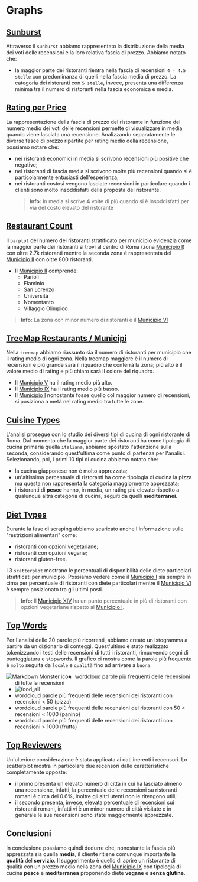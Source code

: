 # Graphs
## [Sunburst](https://matteofasulo.github.io/PyTripAdvisor/graphs/sunburst.html)
Attraverso il `sunburst` abbiamo rappresentato la distribuzione della media dei voti delle recensioni e la loro relativa fascia di prezzo. Abbiamo notato che:
* la maggior parte dei ristoranti rientra nella fascia di recensioni `4 - 4.5 stelle` con predominanza di quelli nella fascia media di prezzo. La categoria dei ristoranti con `5 stelle`, invece, presenta una differenza minima tra il numero di ristoranti nella fascia economica e media. 

## [Rating per Price](https://matteofasulo.github.io/PyTripAdvisor/graphs/avg_rating_per_price.html)
La rappresentazione della fascia di prezzo del ristorante in funzione del numero medio dei voti delle recensioni permette di visualizzare in media quando viene lasciata una recensione. Analizzando separatamente le diverse fasce di prezzo ripartite per rating medio della recensione, possiamo notare che:
* nei ristoranti economici in media si scrivono recensioni più positive che negative;
* nei ristoranti di fascia media si scrivono molte più recensioni quando si è particolarmente entusiasti dell'esperienza;
* nei ristoranti costosi vengono lasciate recensioni in particolare quando i clienti sono molto insoddisfatti della proposta del ristorante.
  > **Info:** In media si scrive **4** volte di più quando si è insoddisfatti per via del costo elevato del ristorante

## [Restaurant Count](https://matteofasulo.github.io/PyTripAdvisor/graphs/count_restaurants_by_municipio.html)
Il `barplot` del numero dei ristoranti stratificato per municipio evidenzia come la maggior parte dei ristoranti si trovi al centro di Roma (zona [Municipio I](https://it.wikipedia.org/wiki/Municipio_Roma_I)) con oltre 2.7k ristoranti mentre la seconda zona è rappresentata del [Municipio II](https://it.wikipedia.org/wiki/Municipio_Roma_II) con oltre 800 ristoranti.
* Il [Municipio II](https://it.wikipedia.org/wiki/Municipio_Roma_II) comprende:
  * Parioli
  * Flaminio
  * San Lorenzo
  * Università
  * Nomentanto
  * Villaggio Olimpico
> **Info:** La zona con minor numero di ristoranti è il [Municipio VI](https://it.wikipedia.org/wiki/Municipio_Roma_VI)

## [TreeMap Restaurants / Municipi](https://matteofasulo.github.io/PyTripAdvisor/graphs/treemap_municipi.html)
Nella `treemap` abbiamo riassunto sia il numero di ristoranti per municipio che il rating medio di ogni zona. Nella treemap maggiore è il numero di recensioni e più grande sarà il riquadro che conterrà la zona; più alto è il valore medio di rating e più chiaro sarà il colore del riquadro.
* Il [Municipio V](https://it.wikipedia.org/wiki/Municipio_Roma_V) ha il rating medio più alto.
* Il [Municipio IX](https://it.wikipedia.org/wiki/Municipio_Roma_IX) ha il rating medio più basso.
* Il [Municipio I](https://it.wikipedia.org/wiki/Municipio_Roma_I) nonostante fosse quello col maggior numero di recensioni, si posiziona a metà nel rating medio tra tutte le zone. 

## [Cuisine Types](https://matteofasulo.github.io/PyTripAdvisor/graphs/cuisine_types.html)
L'analisi prosegue con lo studio dei diversi tipi di cucina di ogni ristorante di Roma. Dal momento che la maggior parte dei ristoranti ha come tipologia di cucina primaria quella `italiana`, abbiamo spostato l'attenzione sulla seconda, considerando quest'ultima come punto di partenza per l'analisi. Selezionando, poi, i primi 10 tipi di cucina abbiamo notato che:
* la cucina giapponese non è molto apprezzata;
* un'altissima percentuale di ristoranti ha come tipologia di cucina la pizza ma questa non rappresenta la categoria maggiormente apprezzata;
* i ristoranti di **pesce** hanno, in media, un rating più elevato rispetto a qualunque altra categoria di cucina, seguiti da quelli **mediterranei**.

## [Diet Types](https://matteofasulo.github.io/PyTripAdvisor/graphs/diet_types.html)
Durante la fase di scraping abbiamo scaricato anche l'informazione sulle "restrizioni alimentari" come:
* ristoranti con opzioni vegetariane;
* ristoranti con opzioni vegane;
* ristoranti gluten-free.

I 3 `scatterplot` mostrano le percentuali di disponibilità delle diete particolari stratificati per municipio. Possiamo vedere come il [Municipio I](https://it.wikipedia.org/wiki/Municipio_Roma_I) sia sempre in cima per percentuale di ristoranti con diete particolari mentre il [Municipio VI](https://it.wikipedia.org/wiki/Municipio_Roma_VI) è sempre posizionato tra gli ultimi posti.
> **Info:** Il [Municipio XIV](https://it.wikipedia.org/wiki/Municipio_Roma_XIV) ha un punto percentuale in più di ristoranti con opzioni vegetariane rispetto al [Municipio I](https://it.wikipedia.org/wiki/Municipio_Roma_I).  

## [Top Words](https://matteofasulo.github.io/PyTripAdvisor/graphs/hist_top_words.html)
Per l'analisi delle 20 parole più ricorrenti, abbiamo creato un istogramma a partire da un dizionario di conteggi. Quest'ultimo è stato realizzato tokenizzando i testi delle recensioni di tutti i ristoranti, rimuovendo segni di punteggiatura e stopwords. Il grafico ci mostra come la parole più frequente è `molto` seguita da `locale` e `qualità` fino ad arrivare a `buona`.

<img src="[markdownmonstericon.png](https://matteofasulo.github.io/PyTripAdvisor/img/burger_50-1000.pn)" alt="Markdown Monster icon" style="float: left; margin-right: 10px;" />

* wordcloud parole più frequenti delle recensioni di tutte le recensioni
* <img src="https://github.com/MatteoFasulo/PyTripAdvisor/img/food_all.png"
     alt="food_all"
     style="float: left; margin-right: 10px;" />
* wordcloud parole più frequenti delle recensioni dei ristoranti con recensioni < 50 (pizza)
* wordcloud parole più frequenti delle recensioni dei ristoranti con 50 < recensioni < 1000 (panino)
* wordcloud parole più frequenti delle recensioni dei ristoranti con recensioni > 1000 (frutta)

## [Top Reviewers](https://matteofasulo.github.io/PyTripAdvisor/graphs/top_roman_reviewers.html)
Un'ulteriore considerazione è stata applicata ai dati inerenti i recensori. Lo scatterplot mostra in particolare due recensori dalle caratteristiche completamente opposte:
* il primo presenta un elevato numero di città in cui ha lasciato almeno una recensione, infatti, la percentuale delle recensioni su ristoranti romani è circa del 0.6%, inoltre gli altri utenti non le ritengono utili;
* il secondo presenta, invece, elevata percentuale di recensioni sui ristoranti romani, infatti vi è un minor numero di città visitate e in generale le sue recensioni sono state maggiormente apprezzate.

## Conclusioni
In conclusione possiamo quindi dedurre che, nonostante la fascia più apprezzata sia quella **media**, il cliente ritiene comunque importante la **qualità** del **servizio**. Il suggerimento è quello di aprire un ristorante di qualità con un prezzo medio nella zona del [Municipio IX](https://it.wikipedia.org/wiki/Municipio_Roma_IX) con tipologia di cucina **pesce** e **mediterranea** proponendo diete **vegane** e **senza glutine**.
